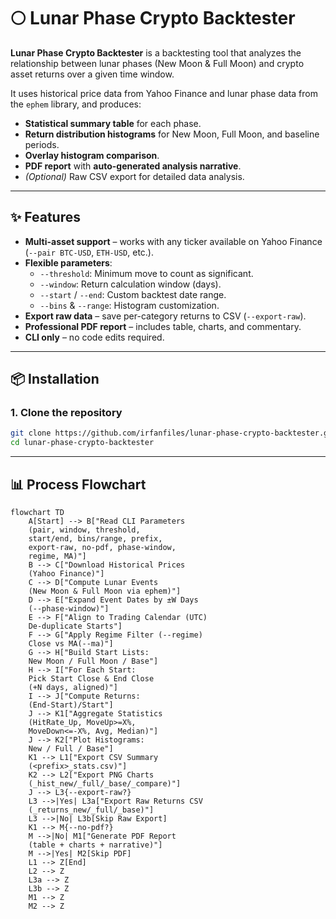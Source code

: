 # 🌕 Lunar Phase Crypto Backtester

**Lunar Phase Crypto Backtester** is a backtesting tool that analyzes the relationship between lunar phases (New Moon & Full Moon) and crypto asset returns over a given time window.

It uses historical price data from Yahoo Finance and lunar phase data from the `ephem` library, and produces:
- **Statistical summary table** for each phase.
- **Return distribution histograms** for New Moon, Full Moon, and baseline periods.
- **Overlay histogram comparison**.
- **PDF report** with **auto-generated analysis narrative**.
- *(Optional)* Raw CSV export for detailed data analysis.

---

## ✨ Features

- **Multi-asset support** – works with any ticker available on Yahoo Finance (`--pair BTC-USD`, `ETH-USD`, etc.).
- **Flexible parameters**:
  - `--threshold`: Minimum move to count as significant.
  - `--window`: Return calculation window (days).
  - `--start` / `--end`: Custom backtest date range.
  - `--bins` & `--range`: Histogram customization.
- **Export raw data** – save per-category returns to CSV (`--export-raw`).
- **Professional PDF report** – includes table, charts, and commentary.
- **CLI only** – no code edits required.

---

## 📦 Installation

### 1. Clone the repository
```bash
git clone https://github.com/irfanfiles/lunar-phase-crypto-backtester.git
cd lunar-phase-crypto-backtester
```

---

## 📊 Process Flowchart

```mermaid
flowchart TD
    A[Start] --> B["Read CLI Parameters
    (pair, window, threshold,
    start/end, bins/range, prefix,
    export-raw, no-pdf, phase-window,
    regime, MA)"]
    B --> C["Download Historical Prices
    (Yahoo Finance)"]
    C --> D["Compute Lunar Events
    (New Moon & Full Moon via ephem)"]
    D --> E["Expand Event Dates by ±W Days
    (--phase-window)"]
    E --> F["Align to Trading Calendar (UTC)
    De-duplicate Starts"]
    F --> G["Apply Regime Filter (--regime)
    Close vs MA(--ma)"]
    G --> H["Build Start Lists:
    New Moon / Full Moon / Base"]
    H --> I["For Each Start:
    Pick Start Close & End Close
    (+N days, aligned)"]
    I --> J["Compute Returns:
    (End-Start)/Start"]
    J --> K1["Aggregate Statistics
    (HitRate_Up, MoveUp>=X%,
    MoveDown<=-X%, Avg, Median)"]
    J --> K2["Plot Histograms:
    New / Full / Base"]
    K1 --> L1["Export CSV Summary
    (<prefix>_stats.csv)"]
    K2 --> L2["Export PNG Charts
    (_hist_new/_full/_base/_compare)"]
    J --> L3{--export-raw?}
    L3 -->|Yes| L3a["Export Raw Returns CSV
    (_returns_new/_full/_base)"]
    L3 -->|No| L3b[Skip Raw Export]
    K1 --> M{--no-pdf?}
    M -->|No| M1["Generate PDF Report
    (table + charts + narrative)"]
    M -->|Yes| M2[Skip PDF]
    L1 --> Z[End]
    L2 --> Z
    L3a --> Z
    L3b --> Z
    M1 --> Z
    M2 --> Z
```
